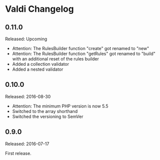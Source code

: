 Valdi Changelog
===============

## 0.11.0

Released: Upcoming

- Attention: The RulesBuilder function "create" got renamed to "new"
- Attention: The RulesBuilder function "getRules" got renamed to "build" with an additional reset of the rules builder
- Added a collection validator
- Added a nested validator

## 0.10.0

Released: 2016-08-30

- Attention: The minimum PHP version is now 5.5
- Switched to the array shorthand
- Switched the versioning to SemVer

## 0.9.0

Released: 2016-07-17

First release.
